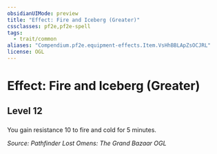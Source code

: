 ```yaml
---
obsidianUIMode: preview
title: "Effect: Fire and Iceberg (Greater)"
cssclasses: pf2e,pf2e-spell
tags:
  - trait/common
aliases: "Compendium.pf2e.equipment-effects.Item.VsHhBBLApZsOCJRL"
license: OGL
---
```

# Effect: Fire and Iceberg (Greater)
## Level 12
### 






You gain resistance 10 to fire and cold for 5 minutes.

*Source: Pathfinder Lost Omens: The Grand Bazaar*
*OGL*